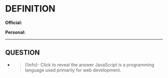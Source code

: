 # DEFINITION
**Official:**
> 

**Personal:**
>
- - - 
## QUESTION
  - > [!info]- Click to reveal the answer
    JavaScript is a programming language used primarily for web development.

